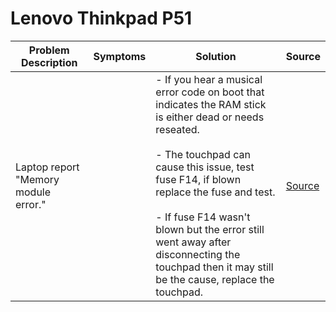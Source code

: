# Lenovo Thinkpad P51

| Problem Description                  | Symptoms | Solution                                                                                                                                                                                                                                                                                                                                                        | Source                                                                             |
| ------------------------------------ | -------- | --------------------------------------------------------------------------------------------------------------------------------------------------------------------------------------------------------------------------------------------------------------------------------------------------------------------------------------------------------------- | ---------------------------------------------------------------------------------- |
| Laptop report "Memory module error." |          | - If you hear a musical error code on boot that indicates the RAM stick is either dead or needs reseated.<br><br>- The touchpad can cause this issue, test fuse F14, if blown replace the fuse and test.<br><br>- If fuse F14 wasn't blown but the error still went away after disconnecting the touchpad then it may still be the cause, replace the touchpad. | [Source](https://repair.wiki/w/How_to_fix_a_Memory_module_error_on_a_Thinkpad_P51) |
